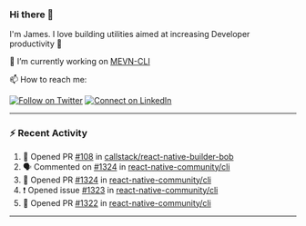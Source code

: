 ### Hi there 👋

I'm James. I love building utilities aimed at increasing Developer productivity :raised_hands: 

🔭 I’m currently working on [MEVN-CLI](https://github.com/madlabsinc/mevn-cli)

📫 How to reach me:

[![Follow on Twitter](https://img.shields.io/badge/--twitter?label=Twitter&logo=Twitter&style=social)](https://twitter.com/james_madhacks) [![Connect on LinkedIn](https://img.shields.io/badge/--linkedin?label=LinkedIn&logo=LinkedIn&style=social)](https://www.linkedin.com/in/jamesgeorge007)

---

### :zap: Recent Activity

<!--START_SECTION:activity-->
1. 💪 Opened PR [#108](https://github.com/callstack/react-native-builder-bob/pull/108) in [callstack/react-native-builder-bob](https://github.com/callstack/react-native-builder-bob)
2. 🗣 Commented on [#1324](https://github.com/react-native-community/cli/issues/1324) in [react-native-community/cli](https://github.com/react-native-community/cli)
3. 💪 Opened PR [#1324](https://github.com/react-native-community/cli/pull/1324) in [react-native-community/cli](https://github.com/react-native-community/cli)
4. ❗️ Opened issue [#1323](https://github.com/react-native-community/cli/issues/1323) in [react-native-community/cli](https://github.com/react-native-community/cli)
5. 💪 Opened PR [#1322](https://github.com/react-native-community/cli/pull/1322) in [react-native-community/cli](https://github.com/react-native-community/cli)
<!--END_SECTION:activity-->

---

<!--
**jamesgeorge007/jamesgeorge007** is a ✨ _special_ ✨ repository because its `README.md` (this file) appears on your GitHub profile.

Here are some ideas to get you started:

- 🌱 I’m currently learning ...
- 👯 I’m looking to collaborate on ...
- 🤔 I’m looking for help with ...
- 💬 Ask me about ...
- 😄 Pronouns: ...
- ⚡ Fun fact: ...
-->
